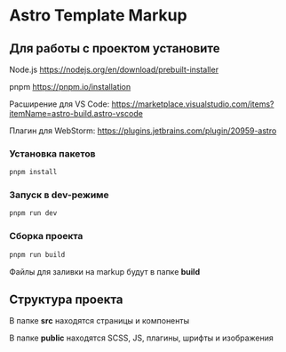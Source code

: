 # Astro Template Markup

## Для работы с проектом установите

Node.js https://nodejs.org/en/download/prebuilt-installer

pnpm https://pnpm.io/installation

Расширение для VS Code: https://marketplace.visualstudio.com/items?itemName=astro-build.astro-vscode

Плагин для WebStorm: https://plugins.jetbrains.com/plugin/20959-astro

### Установка пакетов
```bash
pnpm install
```

### Запуск в dev-режиме
```bash
pnpm run dev
```
### Сборка проекта
```bash
pnpm run build
```

Файлы для заливки на markup будут в папке **build**

## Структура проекта

В папке **srс** находятся страницы и компоненты

В папке **public** находятся SCSS, JS, плагины, шрифты и изображения


